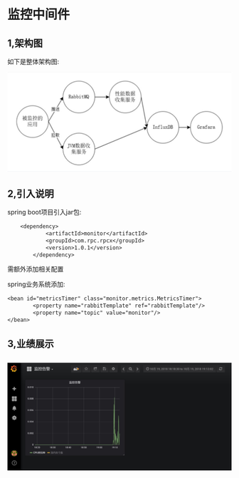 # 监控中间件

## 1,架构图

如下是整体架构图:

![](./image/架构图.jpg)



## 2,引入说明

spring boot项目引入jar包:

```
	<dependency>
			<artifactId>monitor</artifactId>
			<groupId>com.rpc.rpcx</groupId>
			<version>1.0.1</version>
		</dependency>
```

需额外添加相关配置

spring业务系统添加:

```
<bean id="metricsTimer" class="monitor.metrics.MetricsTimer">
		<property name="rabbitTemplate" ref="rabbitTemplate"/>
		<property name="topic" value="monitor"/>	
</bean>
```



## 3,业绩展示

## ![](./image/监控图.jpg)





